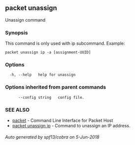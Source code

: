 ## packet unassign

Unassign command

### Synopsis

This command is only used with ip subcommand.
	Example:
	
	packet unassign ip -a [assignment-UUID]
	

### Options

```
  -h, --help   help for unassign
```

### Options inherited from parent commands

```
      --config string   config file.
```

### SEE ALSO

* [packet](packet.md)	 - Command Line Interface for Packet Host
* [packet unassign ip](packet_unassign_ip.md)	 - Command to unassign an IP address.

###### Auto generated by spf13/cobra on 5-Jun-2018
